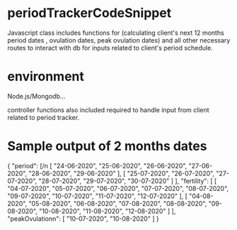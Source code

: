 # periodTrackerCodeSnippet
Javascript class includes functions for (calculating client's next 12 months period dates , ovulation dates, peak ovulation dates) and all other necessary routes to interact with db for inputs related to client's period schedule.   

# environment
Node.js/Mongodb...

 controller functions also included required to handle input from client related to period tracker.
 
# Sample output of 2 months dates
 {
    "period": [/n
        [
            "24-06-2020",
            "25-06-2020",
            "26-06-2020",
            "27-06-2020",
            "28-06-2020",
            "29-06-2020"
        ],
        [
            "25-07-2020",
            "26-07-2020",
            "27-07-2020",
            "28-07-2020",
            "29-07-2020",
            "30-07-2020"
        ]
    ],
    "fertility": [
        [
            "04-07-2020",
            "05-07-2020",
            "06-07-2020",
            "07-07-2020",
            "08-07-2020",
            "09-07-2020",
            "10-07-2020",
            "11-07-2020",
            "12-07-2020"
        ],
        [
            "04-08-2020",
            "05-08-2020",
            "06-08-2020",
            "07-08-2020",
            "08-08-2020",
            "09-08-2020",
            "10-08-2020",
            "11-08-2020",
            "12-08-2020"
        ]
    ],
    "peakOvulationn": [
        "10-07-2020",
        "10-08-2020"
    ]
}

